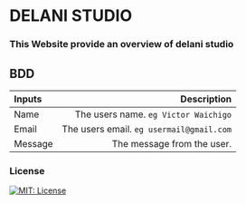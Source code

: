 # DELANI STUDIO
### This Website provide an overview of delani studio







## BDD
| Inputs |  Description |
| :---         |          ---: |
| Name   | The users name. `eg Victor Waichigo`|
| Email     | The users email. ``eg usermail@gmail.com``   |
| Message    | The message from the user.   |


### License

[![MIT: License](https://img.shields.io/badge/License-MIT-yellow.svg)](https://opensource.org/licenses/MIT)